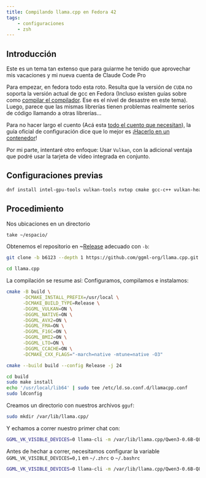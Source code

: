```yaml
---
title: Compilando llama.cpp en Fedora 42
tags:
    - configuraciones
    - zsh
---
```


## Introducción
Este es un tema tan extenso que para guiarme he tenido que aprovechar mis vacaciones y mi nueva cuenta de Claude Code Pro

Para empezar, en fedora todo esta roto. Resulta que la versión de `CUDA` no soporta la versión actual de gcc en Fedora (Incluso existen guías sobre como [compilar el compilador](https://www.if-not-true-then-false.com/2023/fedora-build-gcc/). Ese es el nivel de desastre en este tema). Luego, parece que las mismas librerías tienen problemas realmente serios de código llamando a otras librerías...

Para no hacer largo el cuento (Acá esta [todo el cuento que necesitan](https://forum.level1techs.com/t/cuda-12-9-on-fedora-42-guide-including-getting-cuda-samples-running/230769)), la guía oficial de configuración dice que lo mejor es ¡[Hacerlo en un contenedor](https://github.com/ggml-org/llama.cpp/blob/1d72c841888b9450916bdd5a9b3274da380f5b36/docs/backend/CUDA-FEDORA.md)!

Por mi parte, intentaré otro enfoque: Usar `Vulkan`, con la adicional ventaja que podré usar la tarjeta de vídeo integrada en conjunto.

## Configuraciones previas
```bash
dnf install intel-gpu-tools vulkan-tools nvtop cmake gcc-c++ vulkan-headers vulkan-loader-devel glslc
```

## Procedimiento

Nos ubicaciones en un directorio
```bash
take ~/espacio/
```

Obtenemos el repositorio en ~[Release](https://github.com/ggml-org/llama.cpp/releases) adecuado con `-b`: 
```bash
git clone -b b6123 --depth 1 https://github.com/ggml-org/llama.cpp.git

cd llama.cpp
```

La compilación se resume así: Configuramos, compilamos e instalamos:
```bash
cmake -B build \
      -DCMAKE_INSTALL_PREFIX=/usr/local \
      -DCMAKE_BUILD_TYPE=Release \
      -DGGML_VULKAN=ON \
      -DGGML_NATIVE=ON \
      -DGGML_AVX2=ON \
      -DGGML_FMA=ON \
      -DGGML_F16C=ON \
      -DGGML_BMI2=ON \
      -DGGML_LTO=ON \
      -DGGML_CCACHE=ON \
      -DCMAKE_CXX_FLAGS="-march=native -mtune=native -O3"

cmake --build build --config Release -j 24

cd build
sudo make install
echo '/usr/local/lib64' | sudo tee /etc/ld.so.conf.d/llamacpp.conf
sudo ldconfig
```

Creamos un directorio con nuestros archivos `gguf`:
```bash 
sudo mkdir /var/lib/llama.cpp/
```

Y echamos a correr nuestro primer chat con:
```bash
GGML_VK_VISIBLE_DEVICES=0 llama-cli -m /var/lib/llama.cpp/Qwen3-0.6B-Q8_0.gguf -cnv -ngl 99 -c 4096 -t 8
```

Antes de hechar a correr, necesitamos configurar la variable `GGML_VK_VISIBLE_DEVICES=0,1` en `~/.zhrc` o `~/.bashrc`

```bash
GGML_VK_VISIBLE_DEVICES=0 llama-cli -m /var/lib/llama.cpp/Qwen3-0.6B-Q8_0.gguf -cnv -ngl 99 -c 4096 -t 8 --temp 0.7 --top-p 0.9 --repeat-penalty 1.1
```
